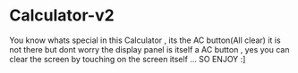 # Calculator-v2
You know whats  special in this Calculator , its the AC button(All clear) it is not there but dont worry the display panel is itself a AC button , yes you can clear the screen by touching on the screen itself ... SO ENJOY  :]
